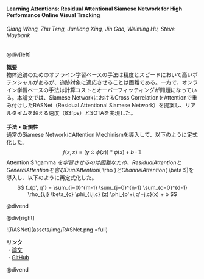 #### Learning Attentions: Residual Attentional Siamese Network for High Performance Online Visual Tracking
###### Qiang Wang, Zhu Teng, Junliang Xing, Jin Gao, Weiming Hu, Steve Maybank

@div[left]

__概要__<br>
物体追跡のためのオフライン学習ベースの手法は精度とスピードにおいて高いポテンシャルがあるが、追跡対象に適応させることは困難である。一方で、オンライン学習ベースの手法は計算コストとオーバーフィッティングが問題になっている。本論文では、Siamese NetworkにおけるCross CorrelationをAttentionで重み付けしたRASNet（Residual Attentional Siamese Network）を提案し、リアルタイムを超える速度（83fps）とSOTAを実現した。<br><br>
__手法・新規性__<br>
通常のSiamese NetworkにAttention Mechinismを導入して、以下のように定式化した。<br>
$$ f(z, x) = (\gamma \odot \phi(z)) \ast \phi(x) + b \cdot \mathbb{1} $$
Attention $ \gamma $を学習させるのは困難なため、Residual AttentionとGeneral Attentionを含むDual Attention ($ \rho $)とChannel Attention ($ \beta $)を導入し、以下のように再定式化した。<br>
$$ f_{p', q'} = \sum_{i=0}^{m-1} \sum_{j=0}^{n-1} \sum_{c=0}^{d-1} \rho_{i,j} \beta_{c} \phi_{i,j,c} (z) \phi_{p'+i,q'+j,c}(x) + b $$

@divend

@div[right]

![RASNet](assets/img/RASNet.png =full)<br>

__リンク__<br>
・[論文](http://www.dcs.bbk.ac.uk/~sjmaybank/CVPR18RASTrackCameraV3.3.pdf)<br>
・[GitHub](https://github.com/foolwood/RASNet)<br>

@divend